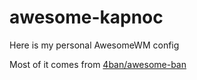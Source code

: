 # awesome-kapnoc

Here is my personal AwesomeWM config

Most of it comes from [4ban/awesome-ban](https://github.com/4ban/awesome-ban)
